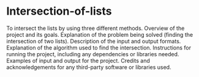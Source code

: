 # Intersection-of-lists
To intersect the lists by using three different methods.
Overview of the project and its goals.
Explanation of the problem being solved (finding the intersection of two lists).
Description of the input and output formats.
Explanation of the algorithm used to find the intersection.
Instructions for running the project, including any dependencies or libraries needed.
Examples of input and output for the project.
Credits and acknowledgements for any third-party software or libraries used.
